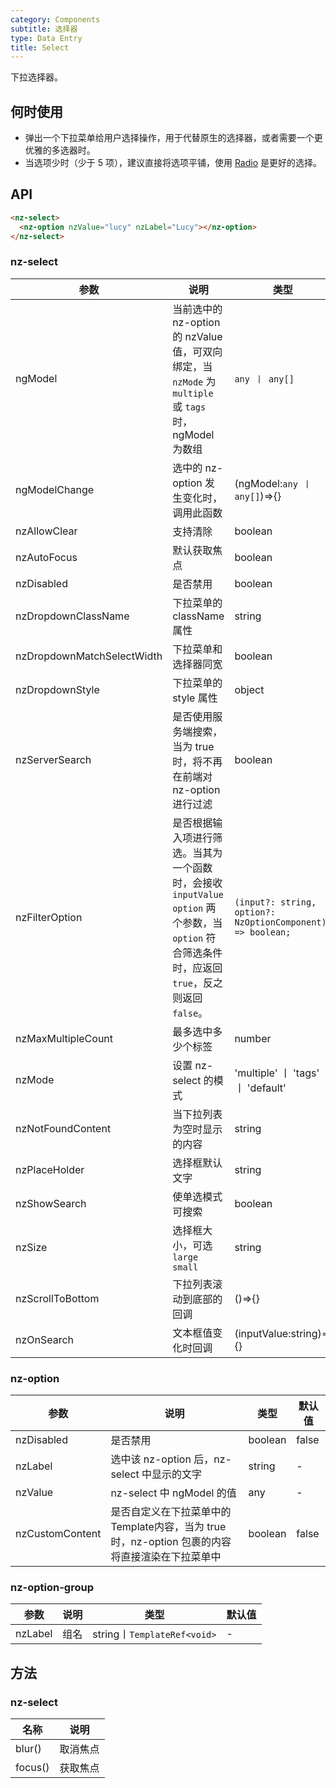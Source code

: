 ```yaml
---
category: Components
subtitle: 选择器
type: Data Entry
title: Select
---
```


下拉选择器。

## 何时使用

- 弹出一个下拉菜单给用户选择操作，用于代替原生的选择器，或者需要一个更优雅的多选器时。
- 当选项少时（少于 5 项），建议直接将选项平铺，使用 [Radio](/components/radio/zh) 是更好的选择。

## API

```html
<nz-select>
  <nz-option nzValue="lucy" nzLabel="Lucy"></nz-option>
</nz-select>
```

### nz-select

| 参数 | 说明 | 类型 | 默认值 |
| --- | --- | --- | --- |
| ngModel | 当前选中的 nz-option 的 nzValue 值，可双向绑定，当 `nzMode` 为 `multiple` 或 `tags` 时，ngModel 为数组 | `any 丨 any[]` | - |
| ngModelChange | 选中的 nz-option 发生变化时，调用此函数 | (ngModel:`any 丨 any[]`)=>{} | - |
| nzAllowClear | 支持清除 | boolean | false |
| nzAutoFocus | 默认获取焦点 | boolean | false |
| nzDisabled | 是否禁用 | boolean | false |
| nzDropdownClassName | 下拉菜单的 className 属性 | string | - |
| nzDropdownMatchSelectWidth | 下拉菜单和选择器同宽 | boolean | true |
| nzDropdownStyle | 下拉菜单的 style 属性 | object | - |
| nzServerSearch | 是否使用服务端搜索，当为 true 时，将不再在前端对 nz-option 进行过滤 | boolean | false |
| nzFilterOption | 是否根据输入项进行筛选。当其为一个函数时，会接收 `inputValue` `option` 两个参数，当 `option` 符合筛选条件时，应返回 `true`，反之则返回 `false`。 | `(input?: string, option?: NzOptionComponent) => boolean;` | - |
| nzMaxMultipleCount | 最多选中多少个标签| number | Infinity |
| nzMode | 设置 nz-select 的模式 | 'multiple' 丨 'tags' 丨 'default' | 'default' |
| nzNotFoundContent | 当下拉列表为空时显示的内容 | string | - |
| nzPlaceHolder | 选择框默认文字 | string | - |
| nzShowSearch | 使单选模式可搜索 | boolean | false |
| nzSize | 选择框大小，可选 `large` `small` | string | default |
| nzScrollToBottom | 下拉列表滚动到底部的回调 | ()=>{} | - |
| nzOnSearch | 文本框值变化时回调 | (inputValue:string)=>{} |  |


### nz-option

| 参数 | 说明 | 类型 | 默认值 |
| --- | --- | --- | --- |
| nzDisabled | 是否禁用 | boolean | false |
| nzLabel | 选中该 nz-option 后，nz-select 中显示的文字 | string | - |
| nzValue | nz-select 中 ngModel 的值 | any | - |
| nzCustomContent | 是否自定义在下拉菜单中的Template内容，当为 true 时，nz-option 包裹的内容将直接渲染在下拉菜单中 | boolean | false |

### nz-option-group

| 参数 | 说明 | 类型 | 默认值 |
| --- | --- | --- | --- |
| nzLabel | 组名 | string丨`TemplateRef<void>` | - |


## 方法

### nz-select

| 名称 | 说明 |
| --- | --- |
| blur() | 取消焦点 |
| focus() | 获取焦点 |

